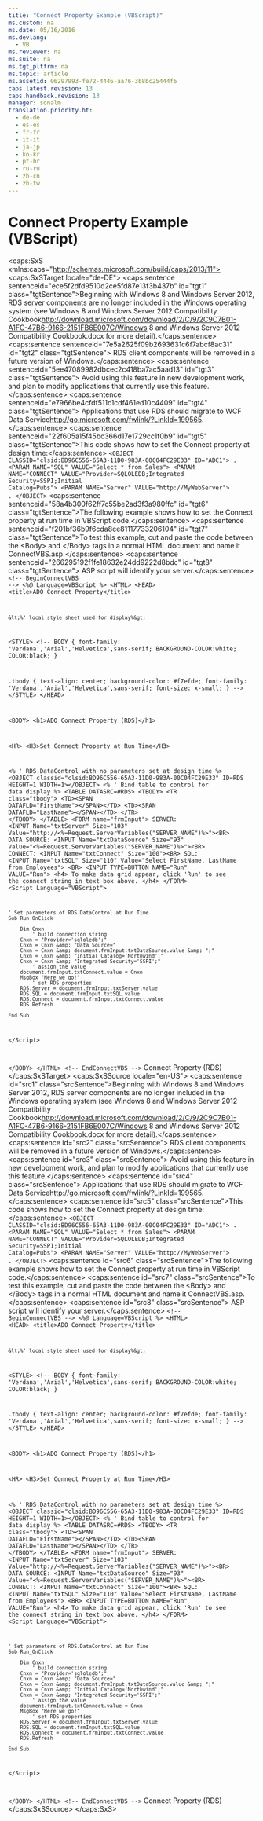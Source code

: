 ```yaml
---
title: "Connect Property Example (VBScript)"
ms.custom: na
ms.date: 05/16/2016
ms.devlang: 
  - VB
ms.reviewer: na
ms.suite: na
ms.tgt_pltfrm: na
ms.topic: article
ms.assetid: 06297993-fe72-4446-aa76-3b8bc25444f6
caps.latest.revision: 13
caps.handback.revision: 13
manager: sonalm
translation.priority.ht: 
  - de-de
  - es-es
  - fr-fr
  - it-it
  - ja-jp
  - ko-kr
  - pt-br
  - ru-ru
  - zh-cn
  - zh-tw
---
```

# Connect Property Example (VBScript)
<?xml version="1.0" encoding="utf-8"?>
<caps:SxS xmlns:caps="http://schemas.microsoft.com/build/caps/2013/11">
  <caps:SxSTarget locale="de-DE">
    <developerReferenceWithoutSyntaxDocument xsi:schemaLocation="http://ddue.schemas.microsoft.com/authoring/2003/5 http://dduestorage.blob.core.windows.net/ddueschema/developer.xsd" xmlns="http://ddue.schemas.microsoft.com/authoring/2003/5" xmlns:xlink="http://www.w3.org/1999/xlink" xmlns:xsi="http://www.w3.org/2001/XMLSchema-instance">
      <introduction>
        <alert class="important">
          <para>
            <caps:sentence sentenceid="ece5f2dfd9510d2ce5fd87e13f3b437b" id="tgt1" class="tgtSentence">Beginning with Windows 8 and Windows Server 2012, RDS server components are no longer included in the Windows operating system (see Windows 8 and <externalLink><linkText>Windows Server 2012 Compatibility Cookbook</linkText><linkUri>http://download.microsoft.com/download/2/C/9/2C9C7B01-A1FC-47B6-9166-2151FB6E007C/Windows 8 and Windows Server 2012 Compatibility Cookbook.docx</linkUri></externalLink> for more detail).</caps:sentence>
            <caps:sentence sentenceid="7e5a2625f09b2693631c6f7abcf8ac31" id="tgt2" class="tgtSentence"> RDS client components will be removed in a future version of Windows.</caps:sentence>
            <caps:sentence sentenceid="5ee47089982dbcec2c418ba7ac5aad13" id="tgt3" class="tgtSentence"> Avoid using this feature in new development work, and plan to modify applications that currently use this feature.</caps:sentence>
            <caps:sentence sentenceid="e7966be4cfdf511c1cdf461ed10c4409" id="tgt4" class="tgtSentence"> Applications that use RDS should migrate to <externalLink><linkText>WCF Data Service</linkText><linkUri>http://go.microsoft.com/fwlink/?LinkId=199565</linkUri></externalLink>.</caps:sentence>
          </para>
        </alert>
        <para>
          <caps:sentence sentenceid="22f605a15f45bc366d17e1729cc1f0b9" id="tgt5" class="tgtSentence">This code shows how to set the <legacyLink xlink:href="dbad5e77-b213-4eb8-aecf-d60f203fdb59">Connect</legacyLink> property at design time:</caps:sentence>
        </para>
        <code>&lt;OBJECT CLASSID="clsid:BD96C556-65A3-11D0-983A-00C04FC29E33" ID="ADC1"&gt;
.
   &lt;PARAM NAME="SQL" VALUE="Select * from Sales"&gt;
   &lt;PARAM NAME="CONNECT" VALUE="Provider=SQLOLEDB;Integrated Security=SSPI;Initial Catalog=Pubs"&gt;
   &lt;PARAM NAME="Server" VALUE="http://MyWebServer"&gt;
.
&lt;/OBJECT&gt;</code>
        <para>
          <caps:sentence sentenceid="58a4b300f62ff7c55be2ad3f3a980ffc" id="tgt6" class="tgtSentence">The following example shows how to set the <legacyBold>Connect</legacyBold> property at run time in VBScript code.</caps:sentence>
        </para>
        <para>
          <caps:sentence sentenceid="f201bf36b9f6cda8ce81117733206104" id="tgt7" class="tgtSentence">To test this example, cut and paste the code between the &lt;Body&gt; and &lt;/Body&gt; tags in a normal HTML document and name it <legacyBold>ConnectVBS.asp</legacyBold>.</caps:sentence>
          <caps:sentence sentenceid="266295192f1fe18632e24dd9222d8bdc" id="tgt8" class="tgtSentence"> ASP script will identify your server.</caps:sentence>
        </para>
        <code>&lt;!-- BeginConnectVBS --&gt;
&lt;%@ Language=VBScript %&gt;
&lt;HTML&gt;
&lt;HEAD&gt;
&lt;title&gt;ADO Connect Property&lt;/title&gt;
    
    &lt;%' local style sheet used for display%&gt;
&lt;STYLE&gt;
&lt;!--
BODY {
   font-family: 'Verdana','Arial','Helvetica',sans-serif;
   BACKGROUND-COLOR:white;
   COLOR:black;
    }

.tbody { 
   text-align: center;
   background-color: #f7efde;
   font-family: 'Verdana','Arial','Helvetica',sans-serif; 
   font-size: x-small;
    }
--&gt;
&lt;/STYLE&gt;
&lt;/HEAD&gt;

&lt;BODY&gt;
&lt;h1&gt;ADO Connect Property (RDS)&lt;/h1&gt;

&lt;HR&gt;
&lt;H3&gt;Set Connect Property at Run Time&lt;/H3&gt;

&lt;% ' RDS.DataControl with no parameters set at design time %&gt;
&lt;OBJECT classid="clsid:BD96C556-65A3-11D0-983A-00C04FC29E33" ID=RDS HEIGHT=1 WIDTH=1&gt;&lt;/OBJECT&gt;
&lt;% ' Bind table to control for data display  %&gt;
&lt;TABLE DATASRC=#RDS&gt;
&lt;TBODY&gt;
  &lt;TR class="tbody"&gt;
    &lt;TD&gt;&lt;SPAN DATAFLD="FirstName"&gt;&lt;/SPAN&gt;&lt;/TD&gt;
    &lt;TD&gt;&lt;SPAN DATAFLD="LastName"&gt;&lt;/SPAN&gt;&lt;/TD&gt;
  &lt;/TR&gt;
&lt;/TBODY&gt;
&lt;/TABLE&gt;
&lt;FORM name="frmInput"&gt;
    SERVER: &lt;INPUT Name="txtServer" Size="103" Value="http://&lt;%=Request.ServerVariables("SERVER_NAME")%&gt;"&gt;&lt;BR&gt;
    DATA SOURCE: &lt;INPUT Name="txtDataSource" Size="93" Value="&lt;%=Request.ServerVariables("SERVER_NAME")%&gt;"&gt;&lt;BR&gt;
    CONNECT: &lt;INPUT Name="txtConnect" Size="100"&gt;&lt;BR&gt;
    SQL: &lt;INPUT Name="txtSQL" Size="110" Value="Select FirstName, LastName from Employees"&gt;
    &lt;BR&gt;
    &lt;INPUT TYPE=BUTTON NAME="Run" VALUE="Run"&gt;
    &lt;h4&gt;
    To make data grid appear, click 'Run' to see the connect string in text box above.
    &lt;/h4&gt; 
&lt;/FORM&gt;
&lt;Script Language="VBScript"&gt;

    ' Set parameters of RDS.DataControl at Run Time
    Sub Run_OnClick

        Dim Cnxn
            ' build connection string
        Cnxn = "Provider='sqloledb';"
        Cnxn = Cnxn &amp; "Data Source="
        Cnxn = Cnxn &amp; document.frmInput.txtDataSource.value &amp; ";"
        Cnxn = Cnxn &amp; "Initial Catalog='Northwind';"
        Cnxn = Cnxn &amp; "Integrated Security='SSPI';"
            ' assign the value
        document.frmInput.txtConnect.value = Cnxn
        MsgBox "Here we go!"
            ' set RDS properties
        RDS.Server = document.frmInput.txtServer.value
        RDS.SQL = document.frmInput.txtSQL.value
        RDS.Connect = document.frmInput.txtConnect.value
        RDS.Refresh

    End Sub

&lt;/Script&gt;

&lt;/BODY&gt;
&lt;/HTML&gt;
&lt;!-- EndConnectVBS --&gt;</code>
      </introduction>
      <relatedTopics>
        <link xlink:href="dbad5e77-b213-4eb8-aecf-d60f203fdb59">Connect Property (RDS)</link>
      </relatedTopics>
    </developerReferenceWithoutSyntaxDocument>
  </caps:SxSTarget>
  <caps:SxSSource locale="en-US">
    <developerReferenceWithoutSyntaxDocument xsi:schemaLocation="http://ddue.schemas.microsoft.com/authoring/2003/5 http://dduestorage.blob.core.windows.net/ddueschema/developer.xsd" xmlns="http://ddue.schemas.microsoft.com/authoring/2003/5" xmlns:xlink="http://www.w3.org/1999/xlink" xmlns:xsi="http://www.w3.org/2001/XMLSchema-instance">
      <introduction>
        <alert class="important">
          <para>
            <caps:sentence id="src1" class="srcSentence">Beginning with Windows 8 and Windows Server 2012, RDS server components are no longer included in the Windows operating system (see Windows 8 and <externalLink><linkText>Windows Server 2012 Compatibility Cookbook</linkText><linkUri>http://download.microsoft.com/download/2/C/9/2C9C7B01-A1FC-47B6-9166-2151FB6E007C/Windows 8 and Windows Server 2012 Compatibility Cookbook.docx</linkUri></externalLink> for more detail).</caps:sentence>
            <caps:sentence id="src2" class="srcSentence"> RDS client components will be removed in a future version of Windows.</caps:sentence>
            <caps:sentence id="src3" class="srcSentence"> Avoid using this feature in new development work, and plan to modify applications that currently use this feature.</caps:sentence>
            <caps:sentence id="src4" class="srcSentence"> Applications that use RDS should migrate to <externalLink><linkText>WCF Data Service</linkText><linkUri>http://go.microsoft.com/fwlink/?LinkId=199565</linkUri></externalLink>.</caps:sentence>
          </para>
        </alert>
        <para>
          <caps:sentence id="src5" class="srcSentence">This code shows how to set the <legacyLink xlink:href="dbad5e77-b213-4eb8-aecf-d60f203fdb59">Connect</legacyLink> property at design time:</caps:sentence>
        </para>
        <code>&lt;OBJECT CLASSID="clsid:BD96C556-65A3-11D0-983A-00C04FC29E33" ID="ADC1"&gt;
.
   &lt;PARAM NAME="SQL" VALUE="Select * from Sales"&gt;
   &lt;PARAM NAME="CONNECT" VALUE="Provider=SQLOLEDB;Integrated Security=SSPI;Initial Catalog=Pubs"&gt;
   &lt;PARAM NAME="Server" VALUE="http://MyWebServer"&gt;
.
&lt;/OBJECT&gt;</code>
        <para>
          <caps:sentence id="src6" class="srcSentence">The following example shows how to set the <legacyBold>Connect</legacyBold> property at run time in VBScript code.</caps:sentence>
        </para>
        <para>
          <caps:sentence id="src7" class="srcSentence">To test this example, cut and paste the code between the &lt;Body&gt; and &lt;/Body&gt; tags in a normal HTML document and name it <legacyBold>ConnectVBS.asp</legacyBold>.</caps:sentence>
          <caps:sentence id="src8" class="srcSentence"> ASP script will identify your server.</caps:sentence>
        </para>
        <code>&lt;!-- BeginConnectVBS --&gt;
&lt;%@ Language=VBScript %&gt;
&lt;HTML&gt;
&lt;HEAD&gt;
&lt;title&gt;ADO Connect Property&lt;/title&gt;
    
    &lt;%' local style sheet used for display%&gt;
&lt;STYLE&gt;
&lt;!--
BODY {
   font-family: 'Verdana','Arial','Helvetica',sans-serif;
   BACKGROUND-COLOR:white;
   COLOR:black;
    }

.tbody { 
   text-align: center;
   background-color: #f7efde;
   font-family: 'Verdana','Arial','Helvetica',sans-serif; 
   font-size: x-small;
    }
--&gt;
&lt;/STYLE&gt;
&lt;/HEAD&gt;

&lt;BODY&gt;
&lt;h1&gt;ADO Connect Property (RDS)&lt;/h1&gt;

&lt;HR&gt;
&lt;H3&gt;Set Connect Property at Run Time&lt;/H3&gt;

&lt;% ' RDS.DataControl with no parameters set at design time %&gt;
&lt;OBJECT classid="clsid:BD96C556-65A3-11D0-983A-00C04FC29E33" ID=RDS HEIGHT=1 WIDTH=1&gt;&lt;/OBJECT&gt;
&lt;% ' Bind table to control for data display  %&gt;
&lt;TABLE DATASRC=#RDS&gt;
&lt;TBODY&gt;
  &lt;TR class="tbody"&gt;
    &lt;TD&gt;&lt;SPAN DATAFLD="FirstName"&gt;&lt;/SPAN&gt;&lt;/TD&gt;
    &lt;TD&gt;&lt;SPAN DATAFLD="LastName"&gt;&lt;/SPAN&gt;&lt;/TD&gt;
  &lt;/TR&gt;
&lt;/TBODY&gt;
&lt;/TABLE&gt;
&lt;FORM name="frmInput"&gt;
    SERVER: &lt;INPUT Name="txtServer" Size="103" Value="http://&lt;%=Request.ServerVariables("SERVER_NAME")%&gt;"&gt;&lt;BR&gt;
    DATA SOURCE: &lt;INPUT Name="txtDataSource" Size="93" Value="&lt;%=Request.ServerVariables("SERVER_NAME")%&gt;"&gt;&lt;BR&gt;
    CONNECT: &lt;INPUT Name="txtConnect" Size="100"&gt;&lt;BR&gt;
    SQL: &lt;INPUT Name="txtSQL" Size="110" Value="Select FirstName, LastName from Employees"&gt;
    &lt;BR&gt;
    &lt;INPUT TYPE=BUTTON NAME="Run" VALUE="Run"&gt;
    &lt;h4&gt;
    To make data grid appear, click 'Run' to see the connect string in text box above.
    &lt;/h4&gt; 
&lt;/FORM&gt;
&lt;Script Language="VBScript"&gt;

    ' Set parameters of RDS.DataControl at Run Time
    Sub Run_OnClick

        Dim Cnxn
            ' build connection string
        Cnxn = "Provider='sqloledb';"
        Cnxn = Cnxn &amp; "Data Source="
        Cnxn = Cnxn &amp; document.frmInput.txtDataSource.value &amp; ";"
        Cnxn = Cnxn &amp; "Initial Catalog='Northwind';"
        Cnxn = Cnxn &amp; "Integrated Security='SSPI';"
            ' assign the value
        document.frmInput.txtConnect.value = Cnxn
        MsgBox "Here we go!"
            ' set RDS properties
        RDS.Server = document.frmInput.txtServer.value
        RDS.SQL = document.frmInput.txtSQL.value
        RDS.Connect = document.frmInput.txtConnect.value
        RDS.Refresh

    End Sub

&lt;/Script&gt;

&lt;/BODY&gt;
&lt;/HTML&gt;
&lt;!-- EndConnectVBS --&gt;</code>
      </introduction>
      <relatedTopics>
        <link xlink:href="dbad5e77-b213-4eb8-aecf-d60f203fdb59">Connect Property (RDS)</link>
      </relatedTopics>
    </developerReferenceWithoutSyntaxDocument>
  </caps:SxSSource>
</caps:SxS>
